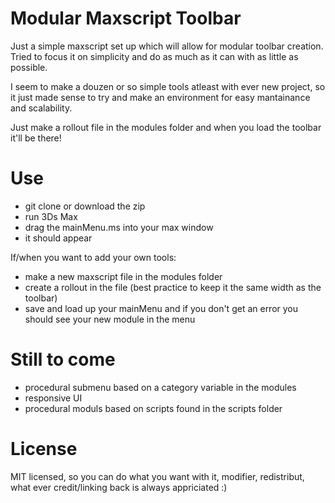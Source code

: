 Modular Maxscript Toolbar
==================================================
Just a simple maxscript set up which will allow for modular toolbar creation.
Tried to focus it on simplicity and do as much as it can with as little as possible.

I seem to make a douzen or so simple tools atleast with ever new project, 
so it just made sense to try and make an environment for easy mantainance
and scalability.

Just make a rollout file in the modules folder and when you load the toolbar 
it'll be there!


Use
=======
- git clone or download the zip
- run 3Ds Max
- drag the mainMenu.ms into your max window
- it should appear

If/when you want to add your own tools:
- make a new maxscript file in the modules folder
- create a rollout in the file
(best practice to keep it the same width as the toolbar)
- save and load up your mainMenu and if you don't get an
error you should see your new module in the menu


Still to come
=======
- procedural submenu based on a category variable in the modules
- responsive UI
- procedural moduls based on scripts found in the scripts folder

License
=======
MIT licensed, so you can do what you want with it, modifier, redistribut, what ever
credit/linking back is always appriciated :)


